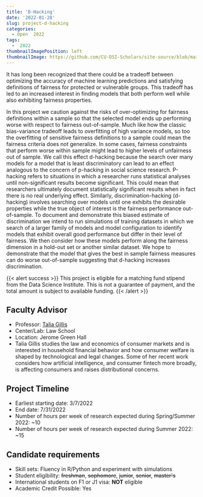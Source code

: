 ```yaml
---
title: 'D-Hacking'
date: '2022-01-28'
slug: project-d-hacking
categories:
  - Open  2022
tags:
  -  2022
thumbnailImagePosition: left
thumbnailImage: https://github.com/CU-DSI-Scholars/site-source/blob/main/static/img/ML.jpg?raw=true
---
```

It has long been recognized that there could be a tradeoff between optimizing the accuracy of machine learning predictions and satisfying definitions of fairness for protected or vulnerable groups. This tradeoff has led to an increased interest in finding models that both perform well while also exhibiting fairness properties. 

<!--more-->

In this project we caution against the risks of over-optimizing for fairness definitions within a sample so that the selected model ends up performing worse with respect to fairness out-of-sample. Much like how the classic bias-variance tradeoff leads to overfitting of high variance models, so too the overfitting of sensitive fairness definitions to a sample could mean the fairness criteria does not generalize. In some cases, fairness constraints that perform worse within sample might lead to higher levels of unfairness out of sample. 
We call this effect d-hacking because the search over many models for a model that is least discriminatory can lead to an effect analogous to the concern of p-hacking in social science research. P-hacking refers to situations in which a researcher runs statistical analyses until non-significant results become significant. This could mean that researchers ultimately document statistically significant results when in fact there is no real underlying effect. Similarly, discrimination-hacking (d-hacking) involves searching over models until one exhibits the desirable properties while the true object of interest is the fairness performance out-of-sample. 
To document and demonstrate this biased estimate of discrimination we intend to run simulations of training datasets in which we search of a larger family of models and model configuration to identify models that exhibit overall good performance but differ in their level of fairness. We then consider how these models perform along the fairness dimension in a hold-out set or another similar dataset. We hope to demonstrate that the model that gives the best in sample fairness measures can do worse out-of-sample suggesting that d-hacking increases discrimination. 


{{< alert success >}}
This project is eligible for a matching fund stipend from the Data Science Institute. This is not a guarantee of payment, and the total amount is subject to available funding.
{{< /alert >}}

## Faculty Advisor
+ Professor: [Talia Gillis](https://www.law.columbia.edu/faculty/talia-gillis)
+ Center/Lab: Law School
+ Location: Jerome Green Hall
+ Talia Gillis studies the law and economics of consumer markets and is interested in household financial behavior and how consumer welfare is shaped by technological and legal changes. Some of her recent work considers how artificial intelligence, and consumer fintech more broadly, is affecting consumers and raises distributional concerns.

## Project Timeline
+ Earliest starting date: 3/7/2022
+ End date: 7/31/2022
+ Number of hours per week of research expected during Spring/Summer 2022: ~10
+ Number of hours per week of research expected during Summer 2022: ~15

## Candidate requirements
+ Skill sets: Fluency in R/Python and experiment with simulations
+ Student eligibility: ~~freshman~~, ~~sophomore~~, ~~junior~~, ~~senior~~, ~~master's~~
+ International students on F1 or J1 visa: **NOT** eligible
+ Academic Credit Possible: Yes

